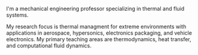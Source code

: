 I'm a mechanical engineering professor specializing in thermal and fluid systems.

My research focus is thermal managment for extreme environments with applications
in aerospace, hypersonics, electronics packaging, and vehicle electronics.  My 
primary teaching areas are thermodynamics, heat transfer, and computational fluid 
dynamics.

<!---
johnfmaddox/johnfmaddox is a ✨ special ✨ repository because its `README.md` (this file) appears on your GitHub profile.
You can click the Preview link to take a look at your changes.
--->
